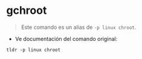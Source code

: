 # gchroot

> Este comando es un alias de `-p linux chroot`.

- Ve documentación del comando original:

`tldr -p linux chroot`
